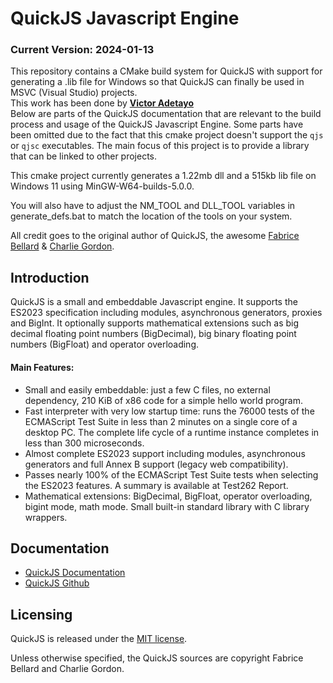 # QuickJS Javascript Engine
### Current Version: 2024-01-13

This repository contains a CMake build system for QuickJS with support for generating a .lib file for Windows so that QuickJS can finally be used in MSVC (Visual Studio) projects.  
This work has been done by **[Victor Adetayo](https://github.com/JackieMaHatesDogEyes)**  
Below are parts of the QuickJS documentation that are relevant to the build process and usage of the QuickJS Javascript Engine. Some parts have been omitted due to the fact that this cmake project doesn't support the `qjs` or `qjsc` executables. The main focus of this project is to provide a library that can be linked to other projects.  

This cmake project currently generates a 1.22mb dll and a 515kb lib file on Windows 11 using MinGW-W64-builds-5.0.0.

You will also have to adjust the NM_TOOL and DLL_TOOL variables in generate_defs.bat to match the location of the tools on your system.

All credit goes to the original author of QuickJS, the awesome [Fabrice Bellard](https://bellard.org/) & [Charlie Gordon](https://github.com/chqrlie/).
## Introduction
QuickJS is a small and embeddable Javascript engine. It supports the ES2023 specification including modules, asynchronous generators, proxies and BigInt. It optionally supports mathematical extensions such as big decimal floating point numbers (BigDecimal), big binary floating point numbers (BigFloat) and operator overloading.


#### Main Features:
- Small and easily embeddable: just a few C files, no external dependency, 210 KiB of x86 code for a simple hello world program.
- Fast interpreter with very low startup time: runs the 76000 tests of the ECMAScript Test Suite in less than 2 minutes on a single core of a desktop PC. The complete life cycle of a runtime instance completes in less than 300 microseconds.
- Almost complete ES2023 support including modules, asynchronous generators and full Annex B support (legacy web compatibility).
- Passes nearly 100% of the ECMAScript Test Suite tests when selecting the ES2023 features. A summary is available at Test262 Report.
- Mathematical extensions: BigDecimal, BigFloat, operator overloading, bigint mode, math mode.
Small built-in standard library with C library wrappers.

## Documentation
- [QuickJS Documentation](https://bellard.org/quickjs/)
- [QuickJS Github](https://github.com/bellard/quickjs)

## Licensing
QuickJS is released under the [MIT license](https://opensource.org/license/MIT).

Unless otherwise specified, the QuickJS sources are copyright Fabrice Bellard and Charlie Gordon.